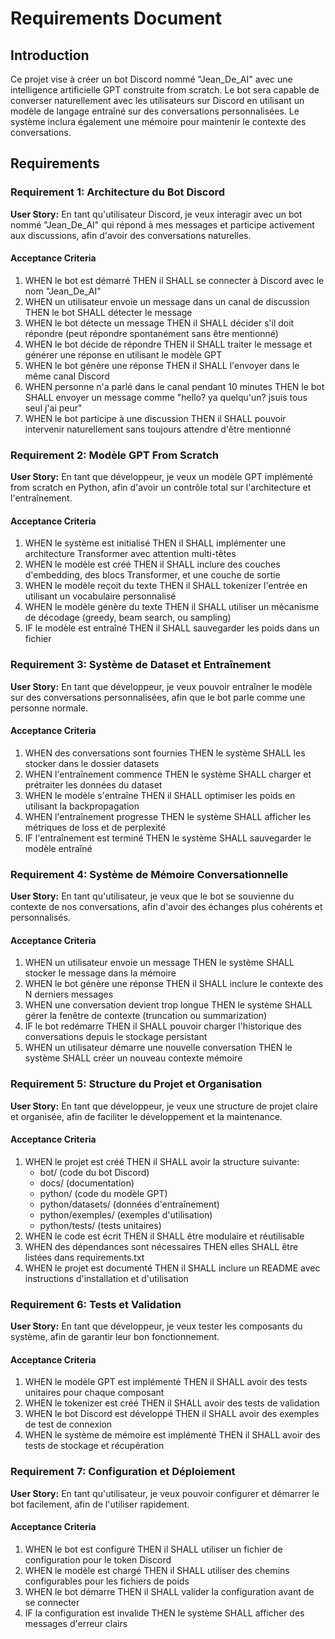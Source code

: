 # Requirements Document

## Introduction

Ce projet vise à créer un bot Discord nommé "Jean_De_AI" avec une intelligence artificielle GPT construite from scratch. Le bot sera capable de converser naturellement avec les utilisateurs sur Discord en utilisant un modèle de langage entraîné sur des conversations personnalisées. Le système inclura également une mémoire pour maintenir le contexte des conversations.

## Requirements

### Requirement 1: Architecture du Bot Discord

**User Story:** En tant qu'utilisateur Discord, je veux interagir avec un bot nommé "Jean_De_AI" qui répond à mes messages et participe activement aux discussions, afin d'avoir des conversations naturelles.

#### Acceptance Criteria

1. WHEN le bot est démarré THEN il SHALL se connecter à Discord avec le nom "Jean_De_AI"
2. WHEN un utilisateur envoie un message dans un canal de discussion THEN le bot SHALL détecter le message
3. WHEN le bot détecte un message THEN il SHALL décider s'il doit répondre (peut répondre spontanément sans être mentionné)
4. WHEN le bot décide de répondre THEN il SHALL traiter le message et générer une réponse en utilisant le modèle GPT
5. WHEN le bot génère une réponse THEN il SHALL l'envoyer dans le même canal Discord
6. WHEN personne n'a parlé dans le canal pendant 10 minutes THEN le bot SHALL envoyer un message comme "hello? ya quelqu'un? jsuis tous seul j'ai peur"
7. WHEN le bot participe à une discussion THEN il SHALL pouvoir intervenir naturellement sans toujours attendre d'être mentionné

### Requirement 2: Modèle GPT From Scratch

**User Story:** En tant que développeur, je veux un modèle GPT implémenté from scratch en Python, afin d'avoir un contrôle total sur l'architecture et l'entraînement.

#### Acceptance Criteria

1. WHEN le système est initialisé THEN il SHALL implémenter une architecture Transformer avec attention multi-têtes
2. WHEN le modèle est créé THEN il SHALL inclure des couches d'embedding, des blocs Transformer, et une couche de sortie
3. WHEN le modèle reçoit du texte THEN il SHALL tokenizer l'entrée en utilisant un vocabulaire personnalisé
4. WHEN le modèle génère du texte THEN il SHALL utiliser un mécanisme de décodage (greedy, beam search, ou sampling)
5. IF le modèle est entraîné THEN il SHALL sauvegarder les poids dans un fichier

### Requirement 3: Système de Dataset et Entraînement

**User Story:** En tant que développeur, je veux pouvoir entraîner le modèle sur des conversations personnalisées, afin que le bot parle comme une personne normale.

#### Acceptance Criteria

1. WHEN des conversations sont fournies THEN le système SHALL les stocker dans le dossier datasets
2. WHEN l'entraînement commence THEN le système SHALL charger et prétraiter les données du dataset
3. WHEN le modèle s'entraîne THEN il SHALL optimiser les poids en utilisant la backpropagation
4. WHEN l'entraînement progresse THEN le système SHALL afficher les métriques de loss et de perplexité
5. IF l'entraînement est terminé THEN le système SHALL sauvegarder le modèle entraîné

### Requirement 4: Système de Mémoire Conversationnelle

**User Story:** En tant qu'utilisateur, je veux que le bot se souvienne du contexte de nos conversations, afin d'avoir des échanges plus cohérents et personnalisés.

#### Acceptance Criteria

1. WHEN un utilisateur envoie un message THEN le système SHALL stocker le message dans la mémoire
2. WHEN le bot génère une réponse THEN il SHALL inclure le contexte des N derniers messages
3. WHEN une conversation devient trop longue THEN le système SHALL gérer la fenêtre de contexte (truncation ou summarization)
4. IF le bot redémarre THEN il SHALL pouvoir charger l'historique des conversations depuis le stockage persistant
5. WHEN un utilisateur démarre une nouvelle conversation THEN le système SHALL créer un nouveau contexte mémoire

### Requirement 5: Structure du Projet et Organisation

**User Story:** En tant que développeur, je veux une structure de projet claire et organisée, afin de faciliter le développement et la maintenance.

#### Acceptance Criteria

1. WHEN le projet est créé THEN il SHALL avoir la structure suivante:
   - bot/ (code du bot Discord)
   - docs/ (documentation)
   - python/ (code du modèle GPT)
   - python/datasets/ (données d'entraînement)
   - python/exemples/ (exemples d'utilisation)
   - python/tests/ (tests unitaires)
2. WHEN le code est écrit THEN il SHALL être modulaire et réutilisable
3. WHEN des dépendances sont nécessaires THEN elles SHALL être listées dans requirements.txt
4. WHEN le projet est documenté THEN il SHALL inclure un README avec instructions d'installation et d'utilisation

### Requirement 6: Tests et Validation

**User Story:** En tant que développeur, je veux tester les composants du système, afin de garantir leur bon fonctionnement.

#### Acceptance Criteria

1. WHEN le modèle GPT est implémenté THEN il SHALL avoir des tests unitaires pour chaque composant
2. WHEN le tokenizer est créé THEN il SHALL avoir des tests de validation
3. WHEN le bot Discord est développé THEN il SHALL avoir des exemples de test de connexion
4. WHEN le système de mémoire est implémenté THEN il SHALL avoir des tests de stockage et récupération

### Requirement 7: Configuration et Déploiement

**User Story:** En tant qu'utilisateur, je veux pouvoir configurer et démarrer le bot facilement, afin de l'utiliser rapidement.

#### Acceptance Criteria

1. WHEN le bot est configuré THEN il SHALL utiliser un fichier de configuration pour le token Discord
2. WHEN le modèle est chargé THEN il SHALL utiliser des chemins configurables pour les fichiers de poids
3. WHEN le bot démarre THEN il SHALL valider la configuration avant de se connecter
4. IF la configuration est invalide THEN le système SHALL afficher des messages d'erreur clairs
